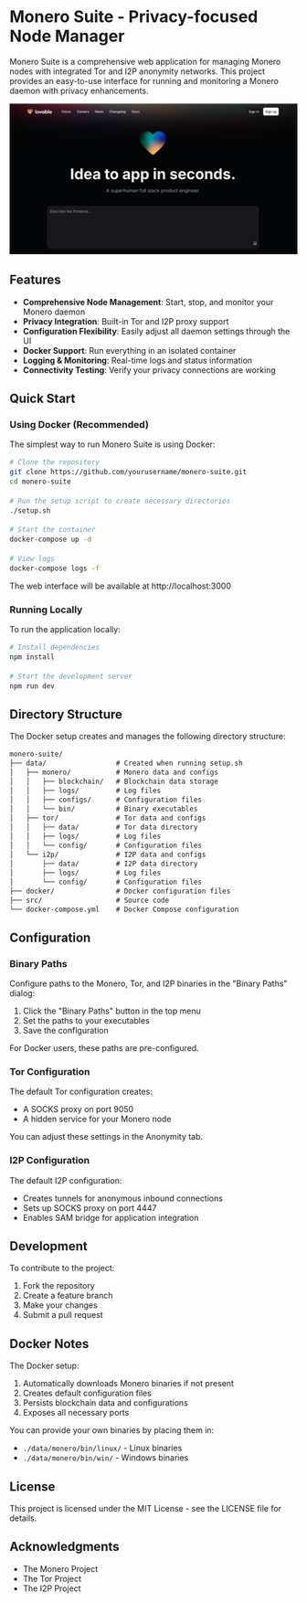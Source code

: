 
# Monero Suite - Privacy-focused Node Manager

Monero Suite is a comprehensive web application for managing Monero nodes with integrated Tor and I2P anonymity networks. This project provides an easy-to-use interface for running and monitoring a Monero daemon with privacy enhancements.

![Monero Suite](public/og-image.png)

## Features

- **Comprehensive Node Management**: Start, stop, and monitor your Monero daemon
- **Privacy Integration**: Built-in Tor and I2P proxy support
- **Configuration Flexibility**: Easily adjust all daemon settings through the UI
- **Docker Support**: Run everything in an isolated container
- **Logging & Monitoring**: Real-time logs and status information
- **Connectivity Testing**: Verify your privacy connections are working

## Quick Start

### Using Docker (Recommended)

The simplest way to run Monero Suite is using Docker:

```bash
# Clone the repository
git clone https://github.com/yourusername/monero-suite.git
cd monero-suite

# Run the setup script to create necessary directories
./setup.sh

# Start the container
docker-compose up -d

# View logs
docker-compose logs -f
```

The web interface will be available at http://localhost:3000

### Running Locally

To run the application locally:

```bash
# Install dependencies
npm install

# Start the development server
npm run dev
```

## Directory Structure

The Docker setup creates and manages the following directory structure:

```
monero-suite/
├── data/                 # Created when running setup.sh
│   ├── monero/           # Monero data and configs
│   │   ├── blockchain/   # Blockchain data storage
│   │   ├── logs/         # Log files
│   │   ├── configs/      # Configuration files
│   │   └── bin/          # Binary executables
│   ├── tor/              # Tor data and configs
│   │   ├── data/         # Tor data directory
│   │   ├── logs/         # Log files
│   │   └── config/       # Configuration files
│   └── i2p/              # I2P data and configs
│       ├── data/         # I2P data directory
│       ├── logs/         # Log files
│       └── config/       # Configuration files
├── docker/               # Docker configuration files
├── src/                  # Source code
└── docker-compose.yml    # Docker Compose configuration
```

## Configuration

### Binary Paths

Configure paths to the Monero, Tor, and I2P binaries in the "Binary Paths" dialog:

1. Click the "Binary Paths" button in the top menu
2. Set the paths to your executables
3. Save the configuration

For Docker users, these paths are pre-configured.

### Tor Configuration

The default Tor configuration creates:
- A SOCKS proxy on port 9050
- A hidden service for your Monero node

You can adjust these settings in the Anonymity tab.

### I2P Configuration

The default I2P configuration:
- Creates tunnels for anonymous inbound connections
- Sets up SOCKS proxy on port 4447
- Enables SAM bridge for application integration

## Development

To contribute to the project:

1. Fork the repository
2. Create a feature branch
3. Make your changes
4. Submit a pull request

## Docker Notes

The Docker setup:

1. Automatically downloads Monero binaries if not present
2. Creates default configuration files
3. Persists blockchain data and configurations
4. Exposes all necessary ports

You can provide your own binaries by placing them in:
- `./data/monero/bin/linux/` - Linux binaries
- `./data/monero/bin/win/` - Windows binaries

## License

This project is licensed under the MIT License - see the LICENSE file for details.

## Acknowledgments

- The Monero Project
- The Tor Project
- The I2P Project
